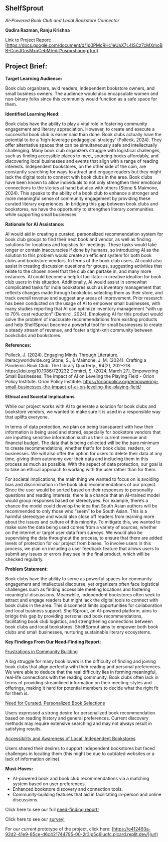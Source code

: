 ## ShelfSprout
*AI-Powered Book Club and Local Bookstore Connector*

**Qadira Razman, Ranju Krishna**

Link to Project Report: [https://docs.google.com/document/d/1p0PMcRHc1eUaX7L4ISCz7cMXmoBB-CceJOnsMxqCebM/edit?usp=sharing](url)

## Project Brief:  

**Target Learning Audience:** 

  Book club organizers, avid readers, independent bookstore owners, and small business owners. The audience would also encapsulate women and non-binary folks since this community would function as a safe space for them. 

**Identified Learning Need:**

  Book clubs have the ability to play a vital role in fostering community engagement and literary appreciation. However, to create and execute a successful book club is easier said than done. Book clubs actually have the potential to be a ‘high-leverage pedagogical strategy’ (Polleck, 2024). They offer alternative spaces that can be simultaneously safe and intellectually challenging. Many book club organizers struggle with logistical challenges, such as finding accessible places to meet, sourcing books affordably, and discovering local businesses and events that align with a range of reading interests. Independent bookstores, on the other side of the coin, are constantly searching for  ways to attract and engage readers but they might lack the digital tools to connect with book clubs in the area. Book clubs have been known to allow individuals to not only strengthen their emotional connections to the stories at hand but also with others (Stone & Maimone, 2024). This speaks to the ability of a book club to enhance a stronger and more meaningful sense of community engagement by providing these curated literary experiences. In bridging this gap between book clubs and bookstores, we have the opportunity to strengthen literary communities while supporting small businesses. 

**Rationale for AI Assistance:**

  AI would aid in creating a curated, personalized recommendation system for book club groups to find their next book and vendor, as well as finding solutions for locations and logistics for meetings. These tasks would take longer or contain inaccuracies if done by humans, so introducing AI as the solution to this problem would create an efficient system for both book clubs and bookstore vendors. In terms of the book club users, AI could also assist in creating discussion questions for groups, suggesting activities that relate to the chosen novel that the club can partake in, and many more instances. AI could become a helpful facilitator in creative ideation for book club users in this situation. Additionally, AI would assist in somewhat complicated tasks for indie bookstores such as inventory management that reflects changes made through bookclubs selecting them as their store, and track overall revenue and suggest any areas of improvement. Prior research has been conducted on the usage of AI to empower small businesses, with many studies reporting that AI can optimize inventory management “with up to 70% cost reduction” (Demirci, 2024). Employing AI for this product would solve the problem of inaccurate recommendations from existing products and help ShelfSprout become a powerful tool for small businesses to create a steady stream of revenue, and foster a tight-knit community between bookclubs and bookstores.

**References:**

Polleck, J. (2024). Engaging Minds Through Literature. literacyworldwide.org 
Stone, S., & Maimone, J. M. (2024). Crafting a Pandemic Book Club. The Library Quarterly., 94(2), 202–218. https://doi.org/10.1086/729232
Demirci, S. (2024, March 27). Empowering Small Businesses: The Impact of AI on Leveling the Playing Field - Orion Policy Institute. Orion Policy Institute. https://orionpolicy.org/empowering-small-businesses-the-impact-of-ai-on-leveling-the-playing-field/

**Ethical and Societal Implications**

  While our project works with AI to generate a solution for book clubs and bookstore vendors, we wanted to make sure it is used in a responsible way that uplifts everyone. 

  In terms of data protection, we plan on being transparent with how their information is being used and stored, especially for bookstore vendors that are inputting sensitive information such as their current revenue and financial budget. The data that is being collected will be the bare minimum to create recommendations, whether that's for book clubs, readers, or businesses. We will also offer the option for users to delete their data at any time, giving them autonomy over their data and including them in this process as much as possible. With the aspect of data protection, our goal is to take an ethical approach to working with the user rather than for them. 

  For societal implications, the main thing we wanted to focus on is avoiding bias and discrimination in the book club recommendations of our project. Since the user would be sorted based on their responses to personality questions and reading interests, there is a chance that an AI-trained model would group responses based on stereotypes. For example, there’s a chance the model could develop the idea that South Asian authors will be recommended to only those who “seem” to be South Asian. This is a harmful stereotype and would also close off readers from learning more about the issues and culture of this minority. To mitigate this, we wanted to make sure the data being used comes from a variety of sources, whether on the internet or target user data from surveys. We would also be supervising the data throughout the process, to ensure that there are added levels of protection for our project from biases. To involve users in this process, we plan on including a user feedback feature that allows users to submit any issues or errors they see in the final product, which will be checked regularly. 

**Problem Statement:**

  Book clubs have the ability to serve as powerful spaces for community engagement and intellectual discourse, yet organizers often face logistical challenges such as finding accessible meeting locations and fostering meaningful discussions. Meanwhile, independent bookstores often seek to attract and engage readers but might lack the digital tools to connect with book clubs in the area. This disconnect limits opportunities for collaboration and local business support. ShelfSprout, an AI-powered platform, aims to bridge this gap by providing personalized book recommendations, facilitating book club logistics, and strengthening connections between book clubs and local bookstores. ShelfSprout aims to empower both book clubs and small businesses, nurturing sustainable literary ecosystems.

**Key Findings From Our Need-Finding Report:**

<ins>Frustrations in Community Building</ins> 

  A big struggle for many book lovers is the difficulty of finding and joining book clubs that align perfectly with their reading and personal preferences. We were able to deduce that the real difficulty lies in forming meaningful, real-life connections with the reading community. Book clubs often lack in terms of providing streamlined information on their meeting-styles and offerings, making it hard for potential members to decide what the right fit for them is. 

<ins>Need for Curated, Personalized Book Selections</ins>

  Users expressed a strong desire for personalized book recommendation based on reading history and general preferences. Current discovery methods may require extensive searching and may not always result in satisfying results. 

<ins>Accessibility and Awareness of Local,  Independent Bookstores</ins>

  Users shared their desires to support independent bookstores but faced challenges in locating them (this might be due to outdated websites or a lack of information online).

**Must-Haves:**

* AI-powered book and book club recommendations via a matching system based on user preferences. 
* Enhanced bookstore discovery and connection tools. 
* Community-building features that aid in facilitating in-person and online discussions. 

Click here to see our full [need-finding report!]([url](https://docs.google.com/document/d/1ekp-3hSvcXqqJtB-s29e0AUSd-PTUfNQcb_I2IyH2tE/edit?usp=sharing))

Click here to see our [survey!]([url](https://docs.google.com/forms/d/e/1FAIpQLSdzMug8NxGh4CLsaLgmvRQYdfjFQ-pFGesh2PqW13hXZrHZfw/viewform?usp=dialog))

For our current prototype of the project, click here: [https://e412493a-92d2-41e9-85ce-d6c421744795-00-2r3ip5g6luofc.picard.replit.dev/](url)


